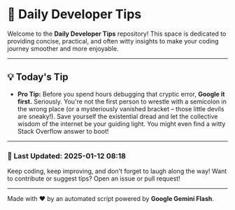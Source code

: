 
# 🌟 Daily Developer Tips

Welcome to the **Daily Developer Tips** repository! This space is dedicated to providing concise, practical, and often witty insights to make your coding journey smoother and more enjoyable.

---

## 💡 Today's Tip

- **Pro Tip:**  Before you spend hours debugging that cryptic error, **Google it first.**  Seriously.  You're not the first person to wrestle with a semicolon in the wrong place (or a mysteriously vanished bracket – those little devils are sneaky!).  Save yourself the existential dread and let the collective wisdom of the internet be your guiding light.  You might even find a witty Stack Overflow answer to boot!

---

### 📅 Last Updated: 2025-01-12 08:18

Keep coding, keep improving, and don't forget to laugh along the way! Want to contribute or suggest tips? Open an issue or pull request!

---

Made with ❤️ by an automated script powered by **Google Gemini Flash**.
